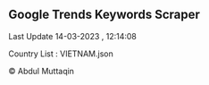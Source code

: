 

## Google Trends Keywords Scraper 
 
Last Update 14-03-2023 , 12:14:08

Country List :
VIETNAM.json



© Abdul Muttaqin 
